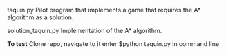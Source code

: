 taquin.py 
    Pilot program that implements a game that requires the A* algorithm as a solution.
    
solution_taquin.py 
    Implementation of the A* algorithm.
    
**To test**
Clone repo, navigate to it
enter $python taquin.py in command line
